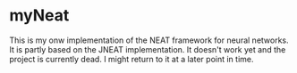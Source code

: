 # myNeat
This is my onw implementation of the NEAT framework for neural networks. It is partly based on the JNEAT implementation.
It doesn't work yet and the project is currently dead.
I might return to it at a later point in time.
